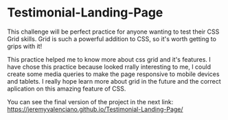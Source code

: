 # Testimonial-Landing-Page
This challenge will be perfect practice for anyone wanting to test their CSS Grid skills. Grid is such a powerful addition to CSS, so it's worth getting to grips with it!

This practice helped me to know more about css grid and it's features. I have chose this practice because looked rrally interesting to me, I could create some media queries to make the page responsive to mobile devices and tablets. I really hope learn more about grid in the future and the correct aplication on this amazing  feature of CSS.

You can see the final version of the project in the next link:
https://jeremyvalenciano.github.io/Testimonial-Landing-Page/
